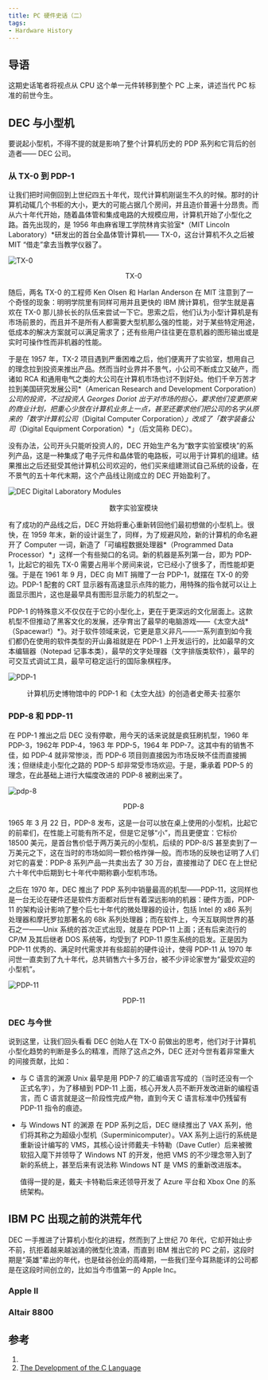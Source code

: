 ```yaml
---
title: PC 硬件史话（二）
tags:
- Hardware History
---
```


## 导语

这期史话笔者将视点从 CPU 这个单一元件转移到整个 PC 上来，讲述当代 PC 标准的前世今生。

## DEC 与小型机

要说起小型机，不得不提的就是影响了整个计算机历史的 PDP 系列和它背后的创造者—— DEC 公司。

### 从 TX-0 到 PDP-1

让我们把时间倒回到上世纪四五十年代，现代计算机刚诞生不久的时候。那时的计算机动辄几个书柜的大小，更大的可能占据几个房间，并且造价普遍十分昂贵。而从六十年代开始，随着晶体管和集成电路的大规模应用，计算机开始了小型化之路。首先出现的，是 1956 年由麻省理工学院林肯实验室*（MIT Lincoln Laboratory）*研发出的首台全晶体管计算机—— TX-0，这台计算机不久之后被 MIT “借走”拿去当教学仪器了。

![TX-0](/images/tx-0.jpg)

<p style="text-align: center;">TX-0</p>

随后，两名 TX-0 的工程师 Ken Olsen 和 Harlan Anderson 在 MIT 注意到了一个奇怪的现象：明明学院里有同样可用并且更快的 IBM 牌计算机，但学生就是喜欢在 TX-0 那儿排长长的队伍来尝试一下它。思索之后，他们认为小型计算机是有市场前景的，而且并不是所有人都需要大型机那么强的性能，对于某些特定用途，低成本的解决方案就可以满足需求了；还有些用户往往更在意机器的图形输出或是实时可操作性而非机器的性能。

于是在 1957 年，TX-2 项目遇到严重困难之后，他们便离开了实验室，想用自己的理念拉到投资来推出产品。然而当时业界并不景气，小公司不断成立又破产，而诸如 RCA 和通用电气之类的大公司在计算机市场也讨不到好处。他们千辛万苦才拉到美国研究发展公司*（American Research and Development Corporation）*公司的投资，不过投资人 Georges Doriot 出于对市场的担心，要求他们变更原来的商业计划，把重心少放在计算机业务上一点，甚至还要求他们把公司的名字从原来的「数字计算机公司*（Digital Computer Corporation）*」改成了「数字装备公司*（Digital Equipment Corporation）*」（后文简称 DEC）。

没有办法，公司开头只能听投资人的，DEC 开始生产名为“数字实验室模块”的系列产品，这是一种集成了电子元件和晶体管的电路板，可以用于计算机的组建。结果推出之后还挺受其他计算机公司欢迎的，他们买来组建测试自己系统的设备，在不景气的五十年代末期，这个产品线让刚成立的 DEC 开始盈利了。

![DEC Digital Laboratory Modules](/images/dec-digital-laboratory-module-hp-computerhistory.jpg)

<p style="text-align: center;">数字实验室模块</p>

有了成功的产品线之后，DEC 开始将重心重新转回他们最初想做的小型机上。很快，在 1959 年末，新的设计诞生了，同样，为了规避风险，新的计算机的命名避开了 Computer 一词，新造了「可编程数据处理器*（Programmed Data Processor）*」这样一个有些拗口的名词。新的机器是系列第一台，即为 PDP-1，比起它的祖先 TX-0 需要占用半个房间来说，它已经小了很多了，而性能却更强。于是在 1961 年 9 月，DEC 向 MIT 捐赠了一台 PDP-1，就摆在 TX-0 的旁边。PDP-1 配套的 CRT 显示器有高速显示点阵的能力，用特殊的指令就可以让上面显示图片，这也是最早具有图形显示能力的机型之一。

PDP-1 的特殊意义不仅仅在于它的小型化上，更在于更深远的文化层面上。这款机型不但推动了黑客文化的发展，还孕育出了最早的电脑游戏——《太空大战*（Spacewar!）*》。对于软件领域来说，它更是意义非凡——一系列直到如今我们都仍在使用的软件类型的开山鼻祖就是在 PDP-1 上开发运行的，比如最早的文本编辑器（Notepad 记事本类），最早的文字处理器（文字排版类软件），最早的可交互式调试工具，最早可稳定运行的国际象棋程序。

![PDP-1](/images/Steve_Russell_and_PDP-1.png)

<p style="text-align: center;">计算机历史博物馆中的 PDP-1 和《太空大战》的创造者史蒂夫·拉塞尔</p>

### PDP-8 和 PDP-11

在 PDP-1 推出之后 DEC 没有停歇，用今天的话来说就是疯狂刷机型，1960 年 PDP-3，1962年 PDP-4，1963 年 PDP-5，1964 年 PDP-7。这其中有的销售不佳，如 PDP-4 就非常惨淡，而 PDP-6 项目则直接因为市场反映不佳而直接搁浅；但继续走小型化之路的 PDP-5 却非常受市场欢迎。于是，秉承着 PDP-5 的理念，在此基础上进行大幅度改进的 PDP-8 被刷出来了。

![pdp-8](/images/pdp-8.jpg)

<p style="text-align: center;">PDP-8</p>

1965 年 3 月 22 日，PDP-8 发布，这是一台可以放在桌上使用的小型机，比起它的前辈们，在性能上可能有所不足，但是它足够“小”，而且更便宜：它标价 18500 美元，是首台售价低于两万美元的小型机，后续的 PDP-8/S 甚至卖到了一万美元之下，这在当时的市场如同一颗价格炸弹一般。而市场的反映也证明了人们对它的喜爱：PDP-8 系列产品一共卖出去了 30 万台，直接推动了 DEC 在上世纪六十年代中后期到七十年代中期称霸小型机市场。

之后在 1970 年，DEC 推出了 PDP 系列中销量最高的机型——PDP-11，这同样也是一台无论在硬件还是软件方面都对后世有着深远影响的机器：硬件方面，PDP-11 的架构设计影响了整个后七十年代的微处理器的设计，包括 Intel 的 x86 系列处理器和摩托罗拉那著名的 68k 系列处理器；而在软件上，今天互联网世界的基石之一——Unix 系统的首次正式出现，就是在 PDP-11 上面；还有后来流行的 CP/M 及其后继者 DOS 系统等，均受到了 PDP-11 原生系统的启发。正是因为 PDP-11 优秀的、满足时代需求并有些超前的硬件设计，使得 PDP-11 从 1970 年问世一直卖到了九十年代，总共销售六十多万台，被不少评论家誉为“最受欢迎的小型机”。

![PDP-11](/images/PDP-11.jpg)

<p style="text-align: center;">PDP-11</p>

### DEC 与今世

说到这里，让我们回头看看 DEC 创始人在 TX-0 前做出的思考，他们对于计算机小型化趋势的判断是多么的精准，而除了这点之外，DEC 还对今世有着非常重大的间接贡献，比如：

- 与 C 语言的渊源
  Unix 最早是用 PDP-7 的汇编语言写成的（当时还没有一个正式名字），为了移植到 PDP-11 上面，核心开发人员不断开发改进新的编程语言，而 C 语言就是这一阶段性完成产物，直到今天 C 语言标准中仍残留有 PDP-11 指令的痕迹。

- 与 Windows NT 的渊源
  在 PDP 系列之后，DEC 继续推出了 VAX 系列，他们将其称之为超级小型机（Superminicomputer）。VAX 系列上运行的系统是重新设计编写的 VMS，其核心设计师戴夫·卡特勒（Dave Cutler）后来被微软招入麾下并领导了 Windows NT 的开发，他把 VMS 的不少理念带入到了新的系统上，甚至后来有说法称 Windows NT 是 VMS 的重新改进版本。

  值得一提的是，戴夫·卡特勒后来还领导开发了 Azure 平台和 Xbox One 的系统架构。

## IBM PC 出现之前的洪荒年代

DEC 一手推进了计算机小型化的进程，然而到了上世纪 70 年代，它却开始止步不前，抗拒着越来越汹涌的微型化浪涌，而直到 IBM 推出它的 PC 之前，这段时期是“英雄”辈出的年代，也是硅谷创业的高峰期，一些我们至今耳熟能详的公司都是在这段时间创立的，比如当今市值第一的 Apple Inc。

### Apple Ⅱ

### Altair 8800

## 参考

1. 
2. [The Development of the C Language](https://www.bell-labs.com/usr/dmr/www/chist.html)
